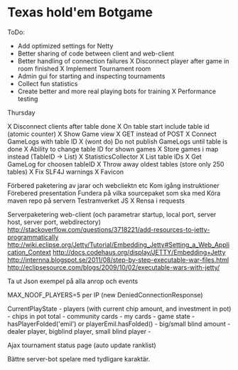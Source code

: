Texas hold'em Botgame
=====================

ToDo:

- Add optimized settings for Netty
- Better sharing of code between client and web-client
- Better handling of connection failures
X Disconnect player after game in room finished
X Implement Tournament room
- Admin gui for starting and inspecting tournaments
- Collect fun statistics
- Create better and more real playing bots for training
X Performance testing


Thursday

X Disconnect clients after table done
X On table start include table id (atomic counter)
X Show Game view
    X GET instead of POST
    X Connect GameLogs with table ID
    X (wont do) Do not publish GameLogs until table is done
    X Ability to change table ID for shown games
    X Store games i map instead (TableID -> List<GameLog>)
X StatisticsCollector
    X List table IDs
    X Get GameLog for choosen tableID
    X Throw away oldest tables (store only 250 tables)
X Fix SLF4J warnings
X Favicon

Förbered paketering av jarar och webcliektn etc
Kom igång instruktioner
Förebered presentation
Fundera på vilka sourcepaket som ska med
Köra maven repo på servern
Testramverket JS
X Rensa i requests

Serverpaketering web-client (och parametrar startup, local port, server host, server port, webdirectory)
http://stackoverflow.com/questions/3718221/add-resources-to-jetty-programmatically
http://wiki.eclipse.org/Jetty/Tutorial/Embedding_Jetty#Setting_a_Web_Application_Context
http://docs.codehaus.org/display/JETTY/Embedding+Jetty
http://internna.blogspot.se/2011/08/step-by-step-executable-war-files.html
http://eclipsesource.com/blogs/2009/10/02/executable-wars-with-jetty/

Ta ut Json exempel på alla anrop och events

MAX_NOOF_PLAYERS=5 per IP (new DeniedConnectionResponse)

CurrentPlayState
    - players (with current chip amount, and investment in pot)
    - chips in pot total
    - community cards
    - my cards
    - game state
    - hasPlayerFolded('emil') or playerEmil.hasFolded()
    - big/small blind amount
    - dealer player, bigblind player, small blind player
    -

Ajax tournament status page (auto update ranklist)

Bättre server-bot spelare med tydligare karaktär.



